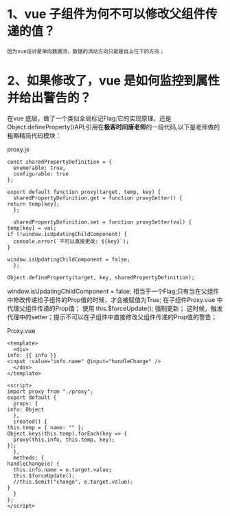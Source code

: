# 1、vue 子组件为何不可以修改父组件传递的值？
	因为vue设计是单向数据流，数据的流动方向只能是自上往下的方向；

# 2、如果修改了，vue 是如何监控到属性并给出警告的？
在vue 底层，做了一个类似全局标记Flag;它的实现原理，还是Object.defineProperty()API;引用在**极客时间唐老师**的一段代码,以下是老师做的粗略精简代码模块：

  proxy.js 

    const sharedPropertyDefinition = {
      enumerable: true,
      configurable: true
    };

    export default function proxy(target, temp, key) {
      sharedPropertyDefinition.get = function proxyGetter() {
    return temp[key];
      };

      sharedPropertyDefinition.set = function proxySetter(val) {
    temp[key] = val;
    if (!window.isUpdatingChildComponent) {
      console.error(`不可以直接更改: ${key}`);
    }

    window.isUpdatingChildComponent = false;
      };

    Object.defineProperty(target, key, sharedPropertyDefinition);


 window.isUpdatingChildComponent = false;
相当于一个Flag;只有当在父组件中修改传递给子组件的Prop值的时候，才会被赋值为True;
在子组件Proxy.vue 中代理父组件传递的Prop值； 使用  this.$forceUpdate(); 强制更新；
这时候，触发代理中的setter；提示不可以在子组件中直接修改父组件传递的Prop值的警告；

Proxy.vue

<template>
  <div>
    info: {{ info }}
    <input :value="info.name" @input="handleChange" />
  </div>
</template>

<script>
import proxy from "./proxy";
export default {
  props: {
    info: Object
  },
  created() {
    this.temp = { name: "" };
    Object.keys(this.temp).forEach(key => {
      proxy(this.info, this.temp, key);
    });
  },
  methods: {
    handleChange(e) {
      this.info.name = e.target.value;
      this.$forceUpdate();
      //this.$emit("change", e.target.value);
    }
  }
};
</script>

    <template>
      <div>
    info: {{ info }}
    <input :value="info.name" @input="handleChange" />
      </div>
    </template>
    
    <script>
    import proxy from "./proxy";
    export default {
      props: {
    info: Object
      },
      created() {
    this.temp = { name: "" };
    Object.keys(this.temp).forEach(key => {
      proxy(this.info, this.temp, key);
    });
      },
      methods: {
    handleChange(e) {
      this.info.name = e.target.value;
      this.$forceUpdate();
      //this.$emit("change", e.target.value);
    }
      }
    };
    </script>
    

